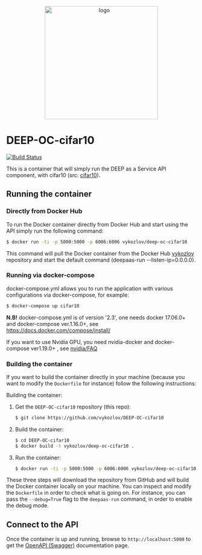 <div align="center">
<img src="https://marketplace.deep-hybrid-datacloud.eu/images/logo-deep.png" alt="logo" width="300"/>
</div>

# DEEP-OC-cifar10

[![Build Status](https://jenkins.indigo-datacloud.eu:8080/buildStatus/icon?job=Pipeline-as-code/DEEP-OC-org/DEEP-OC-cifar10/test)](https://jenkins.indigo-datacloud.eu:8080/job/Pipeline-as-code/job/DEEP-OC-org/job/DEEP-OC-cifar10/job/test)

This is a container that will simply run the DEEP as a Service API component,
with cifar10 (src: [cifar10](https://github.com/vykozlov/cifar10)).

    
## Running the container

### Directly from Docker Hub

To run the Docker container directly from Docker Hub and start using the API
simply run the following command:

```bash
$ docker run -ti -p 5000:5000 -p 6006:6006 vykozlov/deep-oc-cifar10
```

This command will pull the Docker container from the Docker Hub
[vykozlov](https://hub.docker.com/u/vykozlov/) repository and start the default command (deepaas-run --listen-ip=0.0.0.0).

### Running via docker-compose

docker-compose.yml allows you to run the application with various configurations via docker-compose, for example:

```bash
$ docker-compose up cifar10
```

**N.B!** docker-compose.yml is of version '2.3', one needs docker 17.06.0+ and docker-compose ver.1.16.0+, see https://docs.docker.com/compose/install/

If you want to use Nvidia GPU, you need nvidia-docker and docker-compose ver1.19.0+ , see [nvidia/FAQ](https://github.com/NVIDIA/nvidia-docker/wiki/Frequently-Asked-Questions#do-you-support-docker-compose)


### Building the container

If you want to build the container directly in your machine (because you want
to modify the `Dockerfile` for instance) follow the following instructions:

Building the container:

1. Get the `DEEP-OC-cifar10` repository (this repo):

    ```bash
    $ git clone https://github.com/vykozlov/DEEP-OC-cifar10
    ```

2. Build the container:

    ```bash
    $ cd DEEP-OC-cifar10
    $ docker build -t vykozlov/deep-oc-cifar10 .
    ```

3. Run the container:

    ```bash
    $ docker run -ti -p 5000:5000 -p 6006:6006 vykozlov/deep-oc-cifar10
    ```

These three steps will download the repository from GitHub and will build the
Docker container locally on your machine. You can inspect and modify the
`Dockerfile` in order to check what is going on. For instance, you can pass the
`--debug=True` flag to the `deepaas-run` command, in order to enable the debug
mode.


## Connect to the API

Once the container is up and running, browse to `http://localhost:5000` to get
the [OpenAPI (Swagger)](https://www.openapis.org/) documentation page.
